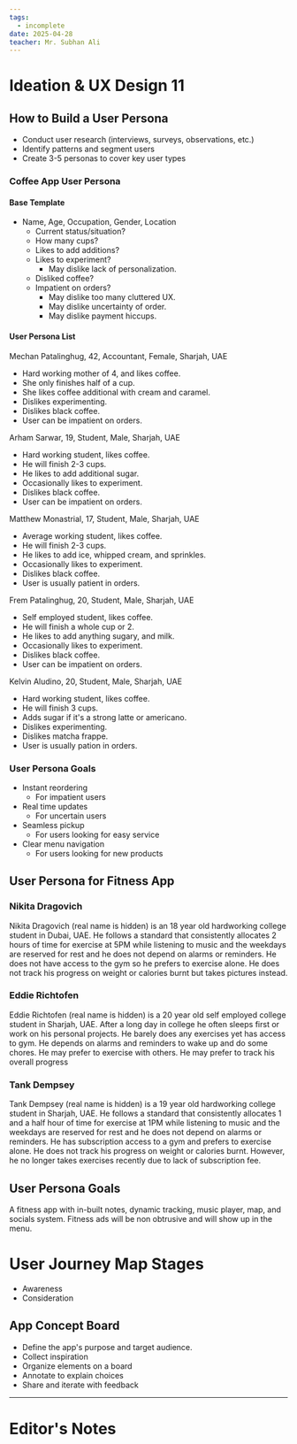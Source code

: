 ```yaml
---
tags:
  - incomplete
date: 2025-04-28
teacher: Mr. Subhan Ali
---
```

# Ideation & UX Design 11
## How to Build a User Persona
- Conduct user research (interviews, surveys, observations, etc.)
- Identify patterns and segment users
- Create 3-5 personas to cover key user types
### Coffee App User Persona
#### Base Template
- Name, Age, Occupation, Gender, Location
	- Current status/situation?
	- How many cups?
	- Likes to add additions?
	- Likes to experiment?
		- May dislike lack of personalization.
	- Disliked coffee?
	- Impatient on orders?
		- May dislike too many cluttered UX.
		- May dislike uncertainty of order.
		- May dislike payment hiccups.
#### User Persona List
Mechan Patalinghug, 42, Accountant, Female, Sharjah, UAE
- Hard working mother of 4, and likes coffee.
- She only finishes half of a cup.
- She likes coffee additional with cream and caramel.
- Dislikes experimenting.
- Dislikes black coffee.
- User can be impatient on orders.

Arham Sarwar, 19, Student, Male, Sharjah, UAE
- Hard working student, likes coffee.
- He will finish 2-3 cups.
- He likes to add additional sugar.
- Occasionally likes to experiment.
- Dislikes black coffee.
- User can be impatient on orders.

Matthew Monastrial, 17, Student, Male, Sharjah, UAE
- Average working student, likes coffee.
- He will finish 2-3 cups.
- He likes to add ice, whipped cream, and sprinkles.
- Occasionally likes to experiment.
- Dislikes black coffee.
- User is usually patient in orders.

Frem Patalinghug, 20, Student, Male, Sharjah, UAE
- Self employed student, likes coffee.
- He will finish a whole cup or 2.
- He likes to add anything sugary, and milk.
- Occasionally likes to experiment.
- Dislikes black coffee.
- User can be impatient on orders.

Kelvin Aludino, 20, Student, Male, Sharjah, UAE
- Hard working student, likes coffee.
- He will finish 3 cups.
- Adds sugar if it's a strong latte or americano.
- Dislikes experimenting.
- Dislikes matcha frappe.
- User is usually pation in orders.
### User Persona Goals
- Instant reordering
	- For impatient users
- Real time updates
	- For uncertain users
- Seamless pickup
	- For users looking for easy service
- Clear menu navigation
	- For users looking for new products
## User Persona for Fitness App
### Nikita Dragovich
Nikita Dragovich (real name is hidden) is an 18 year old hardworking college student in Dubai, UAE. He follows a standard that consistently allocates 2 hours of time for exercise at 5PM while listening to music and the weekdays are reserved for rest and he does not depend on alarms or reminders. He does not have access to the gym so he prefers to exercise alone. He does not track his progress on weight or calories burnt but takes pictures instead.
### Eddie Richtofen
Eddie Richtofen (real name is hidden) is a 20 year old self employed college student in Sharjah, UAE. After a long day in college he often sleeps first or work on his personal projects. He barely does any exercises yet has access to gym. He depends on alarms and reminders to wake up and do some chores. He may prefer to exercise with others. He may prefer to track his overall progress
### Tank Dempsey
Tank Dempsey (real name is hidden) is a 19 year old hardworking college student in Sharjah, UAE. He follows a standard that consistently allocates 1 and a half hour of time for exercise at 1PM while listening to music and the weekdays are reserved for rest and he does not depend on alarms or reminders. He has subscription access to a gym and prefers to exercise alone. He does not track his progress on weight or calories burnt. However, he no longer takes exercises recently due to lack of subscription fee.
## User Persona Goals
A fitness app with in-built notes, dynamic tracking, music player, map, and socials system. Fitness ads will be non obtrusive and will show up in the menu.
# User Journey Map Stages
- Awareness
- Consideration
## App Concept Board
- Define the app's purpose and target audience.
- Collect inspiration
- Organize elements on a board
- Annotate to explain choices
- Share and iterate with feedback

----------------------------------------------------------------
# Editor's Notes
